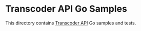 # Transcoder API Go Samples

This directory contains [Transcoder API](https://cloud.google.com/transcoder/) Go samples and tests.
